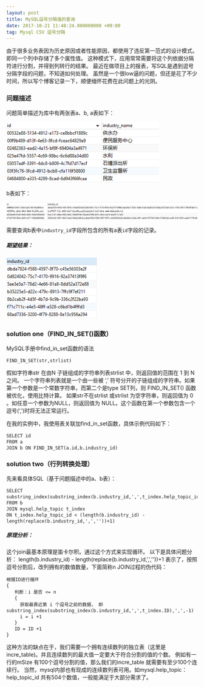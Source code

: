 ```yaml
---
layout: post
title: MySQL逗号分隔值的查询
date: 2017-10-21 11:48:24.000000000 +09:00
tag: Mysql CSV 逗号分隔
---
```


 由于很多业务表因为历史原因或者性能原因，都使用了违反第一范式的设计模式。即同一个列中存储了多个属性值。
 这种模式下，应用常常需要将这个列依据分隔符进行分割，并得到列转行的结果。
 最近在做项目上的报表，写SQL是遇到逗号分隔字段的问题，不知道如何处理。
 虽然是一个很low逼的问题，但还是花了不少时间，所以写个博客记录一下，顺便缅怀花费在此问题上的光阴。

### 问题描述
问题简单描述为库中有两张表a、b, a表如下：

![a表](/assets/images/2017/2017-10-21-01.png)

b表如下：

![b表](/assets/images/2017/2017-10-21-02.png)

需要查询b表中`industry_id`字段所包含的所有a表`id`字段的记录。
##### 期望结果：

![结果](/assets/images/2017/2017-10-21-03.png)

### solution one（FIND_IN_SET()函数）

MySQL手册中find_in_set函数的语法
```
FIND_IN_SET(str,strlist)
```
假如字符串str 在由N 子链组成的字符串列表strlist 中，则返回值的范围在 1 到 N 之间。
一个字符串列表就是一个由一些被 ‘,’ 符号分开的子链组成的字符串。如果第一个参数是一个常数字符串，而第二个是type SET列，则   FIND_IN_SET() 函数被优化，使用比特计算。
如果str不在strlist 或strlist 为空字符串，则返回值为 0 。如任意一个参数为NULL，则返回值为 NULL。这个函数在第一个参数包含一个逗号(‘,’)时将无法正常运行。

在我的实例中，我使用表关联加find_in_set函数，具体示例代码如下：
``` 
SELECT id
FROM a
JOIN b ON FIND_IN_SET(a.id,b.industry_id)
```

### solution two（行列转换处理）
先来看具体SQL（基于问题描述中的a、b表）：

``` 
SELECT substring_index(substring_index(b.industry_id,',',t_index.help_topic_id+1),',',-1) 
FROM b
JOIN mysql.help_topic t_index
ON t_index.help_topic_id < (length(b.industry_id) - length(replace(b.industry_id,',',''))+1)
```
##### 原理分析：
这个join最基本原理是笛卡尔积。通过这个方式来实现循环。
以下是具体问题分析：
length(b.industry_id) - length(replace(b.industry_id,',',''))+1  表示了，按照逗号分割后，改列拥有的数值数量，下面简称n
JOIN过程的伪代码：
```
根据ID进行循环
{
   判断：i 是否 <= n
   {
     获取最靠近第 i 个逗号之前的数据， 即 substring_index(substring_index(b.industry_id,',',t_index.ID),',',-1)
     i = i +1 
   }
   ID = ID +1 
}
```

这种方法的缺点在于，我们需要一个拥有连续数列的独立表（这里是incre_table)。并且连续数列的最大值一定要大于符合分割的值的个数。
例如有一行的mSize 有100个逗号分割的值，那么我们的incre_table 就需要有至少100个连续行。
当然，mysql内部也有现成的连续数列表可用。如mysql.help_topic： help_topic_id 共有504个数值，一般能满足于大部分需求了。

